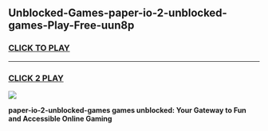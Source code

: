 
## Unblocked-Games-paper-io-2-unblocked-games-Play-Free-uun8p
<h3>
<a href="https://premium76.site?title=paper-io-2-unblocked-games&ref=18A">CLICK TO PLAY</a></h3>
<hr>

<h3>
<a href="https://premium76.site?title=paper-io-2-unblocked-games&ref=18A">CLICK 2 PLAY</a>
  
</h3>

<a href="https://premium76.site?title=paper-io-2-unblocked-games&ref=18A"><img src="https://clearcache.store/games.png"></a>


**paper-io-2-unblocked-games games unblocked: Your Gateway to Fun and Accessible Online Gaming**

